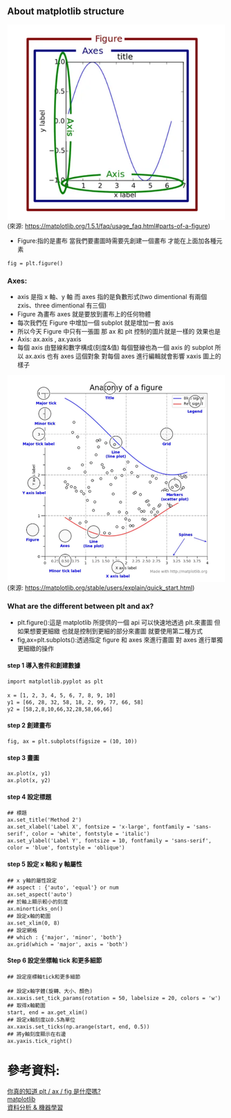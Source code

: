 ## About matplotlib structure

![matplotlib structure](./images/matplotlib%20structure.png "matplotlib structure")  
(來源: https://matplotlib.org/1.5.1/faq/usage_faq.html#parts-of-a-figure)

- Figure:指的是畫布 當我們要畫圖時需要先創建一個畫布 才能在上面加各種元素

```
fig = plt.figure()
```

### Axes:

- axis 是指 x 軸、y 軸 而 axes 指的是負數形式(two dimentional 有兩個 zxis、three dimentional 有三個)
- Figure 為畫布 axes 就是要放到畫布上的任何物體
- 每次我們在 Figure 中增加一個 subplot 就是增加一套 axis
- 所以今天 Figure 中只有一張圖 那 ax 和 plt 控制的圖片就是一樣的 效果也是
- Axis: ax.axis , ax.yaxis
- 每個 axis 由豎線和數字構成(刻度&值) 每個豎線也為一個 axis 的 subplot 所以 ax.axis 也有 axes 這個對象 對每個 axes 進行編輯就會影響 xaxis 圖上的樣子

![matplotlib](./images/matplotlib.png "matplotlib")  
(來源: https://matplotlib.org/stable/users/explain/quick_start.html)

### What are the different between plt and ax?

- plt.figure():這是 matplotlib 所提供的一個 api 可以快速地透過 plt.來畫圖 但如果想要更細緻 也就是控制到更細的部分來畫圖 就要使用第二種方式
- fig,ax=plt.subplots():透過指定 figure 和 axes 來進行畫圖 對 axes 進行單獨更細緻的操作

#### step 1 導入套件和創建數據

```
import matplotlib.pyplot as plt
​
x = [1, 2, 3, 4, 5, 6, 7, 8, 9, 10]
y1 = [66, 28, 32, 58, 18, 2, 99, 77, 66, 58]
y2 = [58,2,8,10,66,32,28,58,66,66]
```

#### step 2 創建畫布

```
fig, ax = plt.subplots(figsize = (10, 10))
```

#### step 3 畫圖

```
ax.plot(x, y1)
ax.plot(x, y2)
```

#### step 4 設定標題

```
## 標題
ax.set_title('Method 2')
ax.set_xlabel('Label X', fontsize = 'x-large', fontfamily = 'sans-serif', color = 'white', fontstyle = 'italic')
ax.set_ylabel('Label Y', fontsize = 10, fontfamily = 'sans-serif', color = 'blue', fontstyle = 'oblique')
```

#### step 5 設定 x 軸和 y 軸屬性

```
## x y軸的屬性設定
## aspect : {'auto', 'equal'} or num
ax.set_aspect('auto')
## 於軸上顯示較小的刻度
ax.minorticks_on()
## 設定x軸的範圍
ax.set_xlim(0, 8)
## 設定網格
## which : {'major', 'minor', 'both'}
ax.grid(which = 'major', axis = 'both')
```

#### Step 6 設定坐標軸 tick 和更多細節

```
## 設定座標軸tick和更多細節
​
## 設定x軸字體(旋轉、大小、顏色)
ax.xaxis.set_tick_params(rotation = 50, labelsize = 20, colors = 'w')
## 取得x軸範圍
start, end = ax.get_xlim()
## 設定x軸刻度以0.5為單位
ax.xaxis.set_ticks(np.arange(start, end, 0.5))
## 將y軸刻度顯示在右邊
ax.yaxis.tick_right()
```

# 參考資料:

[你真的知道 plt / ax / fig 是什麼嗎?](https://chwang12341.medium.com/%E7%A8%8B%E5%BC%8F%E8%A7%80%E5%BF%B5-%E5%A4%A7%E5%AE%B6%E9%83%BD%E6%9C%83%E4%BD%BF%E7%94%A8plt%E7%95%AB%E5%9C%96-%E4%BD%86%E6%98%AF%E4%BD%A0%E7%9C%9F%E7%9A%84%E7%9F%A5%E9%81%93plt-ax-fig%E6%98%AF%E4%BB%80%E9%BA%BC%E5%97%8E-%E6%80%8E%E9%BA%BC%E7%94%A8-6f0bc6404f8f)  
[matplotlib](https://matplotlib.org/stable/users/explain/quick_start.html)  
[資料分析 & 機器學習](https://medium.com/jameslearningnote/%E8%B3%87%E6%96%99%E5%88%86%E6%9E%90-%E6%A9%9F%E5%99%A8%E5%AD%B8%E7%BF%92-%E7%AC%AC2-2%E8%AC%9B-%E5%A6%82%E4%BD%95%E7%8D%B2%E5%8F%96%E8%B3%87%E6%96%99-google-map-api-beb7c88dc4e3)
